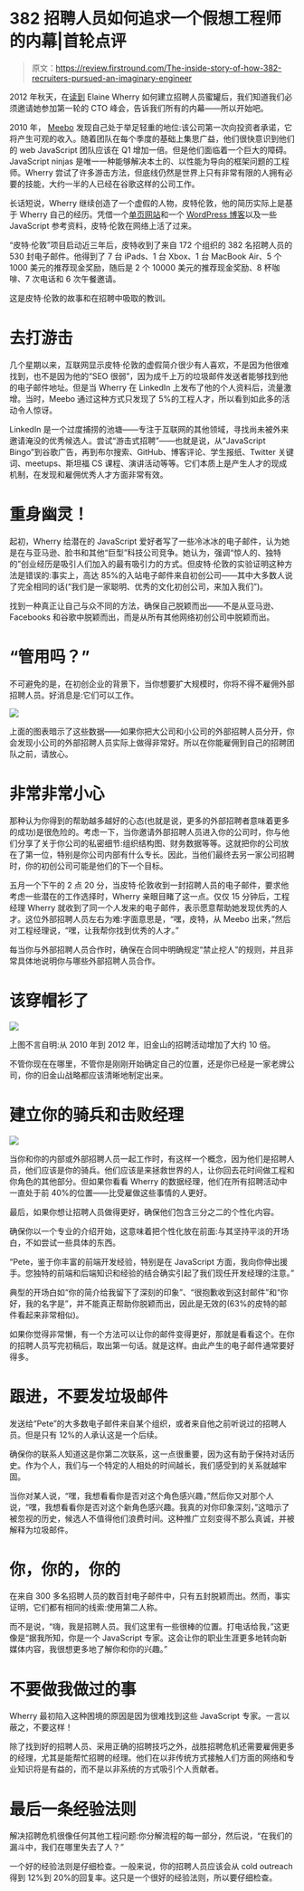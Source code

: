 # 382 招聘人员如何追求一个假想工程师的内幕|首轮点评

> 原文：<https://review.firstround.com/The-inside-story-of-how-382-recruiters-pursued-an-imaginary-engineer>

2012 年秋天，在[读到](http://www.ewherry.com/2012/06/the-recruiter-honeypot/ "null") Elaine Wherry 如何建立招聘人员蜜罐后，我们知道我们必须邀请她参加第一轮的 CTO 峰会，告诉我们所有的内幕——所以开始吧。

2010 年， [Meebo](http://www.meebo.com/ "null") 发现自己处于举足轻重的地位:该公司第一次向投资者承诺，它将产生可观的收入。随着团队在每个季度的基础上集思广益，他们很快意识到他们的 web JavaScript 团队应该在 Q1 增加一倍。但是他们面临着一个巨大的障碍。JavaScript ninjas 是唯一一种能够解决本土的、以性能为导向的框架问题的工程师。Wherry 尝试了许多游击方法，但底线仍然是世界上只有非常有限的人拥有必要的技能，大约一半的人已经在谷歌这样的公司工作。

长话短说，Wherry 继续创造了一个虚假的人物，皮特伦敦，他的简历实际上是基于 Wherry 自己的经历。凭借一个[单页网站](http://www.petelondon.com/ "null")和一个 [WordPress 博客](http://www.petelondon.com/blog/ "null")以及一些 JavaScript 参考资料，皮特·伦敦在网络上活了过来。

“皮特·伦敦”项目启动近三年后，皮特收到了来自 172 个组织的 382 名招聘人员的 530 封电子邮件。他得到了 7 台 iPads、1 台 Xbox、1 台 MacBook Air、5 个 1000 美元的推荐现金奖励，随后是 2 个 10000 美元的推荐现金奖励、8 杯咖啡、7 次电话和 6 次午餐邀请。

这是皮特·伦敦的故事和在招聘中吸取的教训。

# 去打游击

几个星期以来，互联网显示皮特·伦敦的虚假简介很少有人喜欢，不是因为他很难找到，也不是因为他的“SEO 很弱”，因为成千上万的垃圾邮件发送者能够找到他的电子邮件地址。但是当 Wherry 在 LinkedIn 上发布了他的个人资料后，流量激增。当时，Meebo 通过这种方式只发现了 5%的工程人才，所以看到如此多的活动令人惊讶。

LinkedIn 是一个过度捕捞的池塘——专注于互联网的其他领域，寻找尚未被外来邀请淹没的优秀候选人。尝试“游击式招聘”——也就是说，从“JavaScript Bingo”到谷歌广告，再到布尔搜索、GitHub、博客评论、学生报纸、Twitter 关键词、meetups、斯坦福 CS 课程、演讲活动等等。它们本质上是产生人才的现成机制，在发现和雇佣优秀人才方面非常有效。

# 重身幽灵！

起初，Wherry 给潜在的 JavaScript 爱好者写了一些冷冰冰的电子邮件，认为她是在与亚马逊、脸书和其他“巨型”科技公司竞争。她认为，强调“惊人的、独特的”创业经历是吸引人们加入的最有吸引力的方式。但皮特·伦敦的实验证明这种方法是错误的:事实上，高达 85%的入站电子邮件来自初创公司——其中大多数人说了完全相同的话(“我们是一家聪明、优秀的文化初创公司，来加入我们”)。

找到一种真正让自己与众不同的方法，确保自己脱颖而出——不是从亚马逊、Facebooks 和谷歌中脱颖而出，而是从所有其他网络初创公司中脱颖而出。

# “管用吗？”

不可避免的是，在初创企业的背景下，当你想要扩大规模时，你将不得不雇佣外部招聘人员。好消息是:它们可以工作。

![](img/2416ccc2264e7245af88f6f8c34676d9.png)

上面的图表暗示了这些数据——如果你把大公司和小公司的外部招聘人员分开，你会发现小公司的外部招聘人员实际上做得非常好。所以在你能雇佣到自己的招聘团队之前，请放心。

# 非常非常小心

那种认为你得到的帮助越多越好的心态(也就是说，更多的外部招聘者意味着更多的成功)是很危险的。考虑一下，当你邀请外部招聘人员进入你的公司时，你与他们分享了关于你公司的私密细节:组织结构图、财务数据等等。这就把你的公司放在了第一位，特别是你公司内部有什么专长。因此，当他们最终去另一家公司招聘时，你的初创公司可能是他们的下一个目标。

五月一个下午的 2 点 20 分，当皮特·伦敦收到一封招聘人员的电子邮件，要求他考虑一些潜在的工作选择时，Wherry 亲眼目睹了这一点。仅仅 15 分钟后，工程经理 Wherry 就收到了同一个人发来的电子邮件，表示愿意帮助她发现优秀的人才。这位外部招聘人员左右为难:字面意思是，“嘿，皮特，从 Meebo 出来，”然后对工程经理说，“嘿，让我帮你找到优秀的人才。”

每当你与外部招聘人员合作时，确保在合同中明确规定“禁止挖人”的规则，并且非常具体地说明你与哪些外部招聘人员合作。

# 该穿帽衫了

![](img/bc9ee583654ac4ad288f4153a2974594.png)

上图不言自明:从 2010 年到 2012 年，旧金山的招聘活动增加了大约 10 倍。

不管你现在在哪里，不管你是刚刚开始确定自己的位置，还是你已经是一家老牌公司，你的旧金山战略都应该清晰地制定出来。

# 建立你的骑兵和击败经理

![](img/2ecfb442de3cdf4e26b3bb43fa331718.png)

当你和你的内部或外部招聘人员一起工作时，有这样一个概念，因为他们是招聘人员，他们应该是你的骑兵。他们应该是来拯救世界的人，让你回去花时间做工程和你角色的其他部分。但如果你看看 Wherry 的数据经理，他们在所有招聘活动中一直处于前 40%的位置——比受雇做这些事情的人更好。

最后，如果你想让招聘人员做得更好，确保他们包含三分之二的个性化内容。

确保你以一个专业的介绍开始，这意味着把个性化放在前面:与其坚持平淡的开场白，不如尝试一些具体的东西。

“Pete，鉴于你丰富的前端开发经验，特别是在 JavaScript 方面，我向你伸出援手。您独特的前端和后端知识和经验的结合确实引起了我们现任开发经理的注意。”

典型的开场白如“你的简介给我留下了深刻的印象”、“很抱歉收到这封邮件”和“你好，我的名字是”，并不能真正帮助你脱颖而出，因此是无效的(63%的皮特的邮件看起来非常相似)。

如果你觉得非常懒，有一个方法可以让你的邮件变得更好，那就是看看这个。在你的招聘人员写完初稿后，取出第一句话。就是这样。由此产生的电子邮件通常要好得多。

# 跟进，不要发垃圾邮件

发送给“Pete”的大多数电子邮件来自某个组织，或者来自他之前听说过的招聘人员。但是只有 12%的人承认这是一个后续。

确保你的联系人知道这是你第二次联系，这一点很重要，因为这有助于保持对话历史。作为个人，我们与一个特定的人相处的时间越长，我们感受到的关系就越牢固。

当你对某人说，“嘿，我想看看你是否对这个角色感兴趣，”然后你又对那个人说，“嘿，我想看看你是否对这个新角色感兴趣。我真的对你印象深刻，”这暗示了被忽视的历史，候选人不值得他们浪费时间。这种推广立刻变得不那么真诚，并被解释为垃圾邮件。

# 你，你的，你的

在来自 300 多名招聘人员的数百封电子邮件中，只有五封脱颖而出。然而，事实证明，它们都有相同的线索:使用第二人称。

而不是说，“嗨，我是招聘人员。我们这里有一些很棒的位置。打电话给我，”这更像是“据我所知，你是一个 JavaScript 专家。这会让你的职业生涯更多地转向新媒体内容，我很想更多地了解你和你的兴趣。”

# 不要做我做过的事

Wherry 最初陷入这种困境的原因是因为很难找到这些 JavaScript 专家。一言以蔽之，不要这样！

除了找到好的招聘人员、采用正确的招聘技巧之外，战胜招聘危机还需要雇佣更多的经理，尤其是能帮忙招聘的经理。他们在以非传统方式接触人们方面的网络和专业知识将是有益的，而不是以非系统的方式吸引个人贡献者。

# 最后一条经验法则

解决招聘危机很像任何其他工程问题:你分解流程的每一部分，然后说，“在我们的漏斗中，我们在哪里失去了人？”

一个好的经验法则是仔细检查。一般来说，你的招聘人员应该会从 cold outreach 得到 12%到 20%的回复率。这只是一个很好的经验法则，所以要仔细检查。